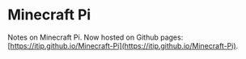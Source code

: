 # Minecraft Pi

Notes on Minecraft Pi. Now hosted on Github pages: [https://itip.github.io/Minecraft-Pi](https://itip.github.io/Minecraft-Pi).